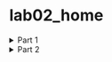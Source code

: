 # lab02_home
<details>
  <summary>Part 1</summary>
    </p>

  1. Создайте пустой репозиторий на сервисе github.com (или gitlab.com, или bitbucket.com).
<br>
<p>Создадим пустой репозиторий - <a href="http://google.com/](https://github.com/BridgeInSky/Repos"
title="ссылка на репозиторий">ссылка на репозиторий</a> <br>
2. Выполните инструкцию по созданию первого коммита на странице репозитория, созданного на предыдещем шаге.
<br>
Воспользуемся инструкцией по созданию первого коммита: 
  
```
echo "# Repos" >> README.md
git init
git add README.md
git commit -m "first commit"
git branch -M main
git remote add origin https://github.com/BridgeInSky/Repos.git
git push -u origin main
```
Сначала проинициализируем репозиторий (вторая строчка). После активации функции увидим:
```
подсказка: Using 'master' as the name for the initial branch. This default branch name
подсказка: is subject to change. To configure the initial branch name to use in all
подсказка: of your new repositories, which will suppress this warning, call:
подсказка: 
подсказка: 	git config --global init.defaultBranch <name>
подсказка: 
подсказка: Names commonly chosen instead of 'master' are 'main', 'trunk' and
подсказка: 'development'. The just-created branch can be renamed via this command:
подсказка: 
подсказка: 	git branch -m <name>
Инициализирован пустой репозиторий Git в /home/liza/workspace/projects/LR2/.git/
```
Далее создаём файл README.md (первая строка инструкции). Чтобы проверить,что файл был создан, введём команду ```ls``` и увидим, что в нашей папке появился файл с таким названием формата .md. <br>
Далее выполняем действия по порядку, полсе выполнения функции ```commit``` увидели:
```
[master (корневой коммит) 5f08acc] first commit
 1 file changed, 1 insertion(+)
 create mode 100644 README.md
```
Далее после команды ```push``` от нас потребовали ввести данные для регистрации
```
Username for 'https://github.com': BridgeInSky
Password for 'https://BridgeInSky@github.com':
```
После ввода на экране увидели:
```
Перечисление объектов: 3, готово.
Подсчет объектов: 100% (3/3), готово.
Запись объектов: 100% (3/3), 229 байтов | 229.00 КиБ/с, готово.
Всего 3 (изменений 0), повторно использовано 0 (изменений 0), повторно использовано пакетов 0
To https://github.com/BridgeInSky/Repos.git
 * [new branch]      main -> main
branch 'main' set up to track 'origin/main'.
```
<br>
3. Создайте файл hello_world.cpp в локальной копии репозитория (который должен был появиться на шаге 2). Реализуйте программу Hello world на языке C++ используя плохой стиль кода. Например, после заголовочных файлов вставьте строку using namespace std;.<br>
Воспользуемся текстовым редактором

```
vim hello_world.cpp
```
Чтобы проверить содержимое файла, можно воспользоваться следующей командой:
```
cat hello_world.cpp
```
На выходе получили
```
#include <iostream>
using namespace std;

int main() {
    cout << "Hello, World!" << endl;
    return 0;
}
```
Файл успешно записан<br>
4. Добавьте этот файл в локальную копию репозитория.<br>
```
git add hello_world.cpp
```
5. Закоммитьте изменения с осмысленным сообщением.<br>
```
git commit -m "Add hello_world.cpp with basic Hello World program"
```
В сообщении указываем, что высылавемый файл необходимо добавить к общей программе Hello World.<br>
На выходе получаем:
```
[main 5b28053] Add hello_world.cpp with basic Hello World program
 1 file changed, 7 insertions(+)
 create mode 100644 hello_world.cpp
```
Отправим изменения в удалённый репозиторий
```
git push origin main
```
На выходе получим:
```
Перечисление объектов: 4, готово.
Подсчет объектов: 100% (4/4), готово.
При сжатии изменений используется до 12 потоков
Сжатие объектов: 100% (3/3), готово.
Запись объектов: 100% (3/3), 420 байтов | 420.00 КиБ/с, готово.
Всего 3 (изменений 0), повторно использовано 0 (изменений 0), повторно использовано пакетов 0
To https://github.com/BridgeInSky/Repos.git
   5f08acc..5b28053  main -> main
```
6. Изменить исходный код так, чтобы программа через стандартный поток ввода запрашивалось имя пользователя. А в стандартный поток вывода печаталось сообщение ```Hello world from @name```, где @name имя пользователя.<br>
Снова воспользуемся текстовым редактором
```
vim hello_world.cpp
```
Чтобы проверить корректность внесённых изменений можем запустить программу:
```
g++ hello_world.cpp -o hello_world
./hello_world
```
Получили:
```
Enter your name: Liza
Hello world from Liza!
```
Программа работает корректно.<br>
8. Закоммитьте новую версию программы. Почему не надо добавлять файл повторно ```git add```?<br>
```
git commit -am "Update hello_world.cpp to ask for user's name"
```
Сделали коммит новой версии программы с сообщением о том, что в ней спрашивают имя пользователя.<br>
Файл уже был добавлен в Git (с помощью git add ранее), и Git отслеживает изменения в нём. Команда git commit -am автоматически добавляет изменения в уже отслеживаемые файлы.<br>
В результате вывелось:
```
[main be0ff97] Update hello_world.cpp to ask for user's name
 1 file changed, 5 insertions(+), 1 deletion(-)
```
9. Запуште изменения в удалёный репозиторий.<br>
```
git push origin main
```
На экране увидели:
```
Перечисление объектов: 5, готово.
Подсчет объектов: 100% (5/5), готово.
При сжатии изменений используется до 12 потоков
Сжатие объектов: 100% (3/3), готово.
Запись объектов: 100% (3/3), 454 байта | 454.00 КиБ/с, готово.
Всего 3 (изменений 0), повторно использовано 0 (изменений 0), повторно использовано пакетов 0
To https://github.com/BridgeInSky/Repos.git
   5b28053..be0ff97  main -> main
```

10. Проверьте, что история коммитов доступна в удалёный репозитории.<br>
<p> <a href="https://github.com/BridgeInSky/Repos/commits?author=BridgeInSky"
title="Ссылка на коммиты">Ссылка на коммиты</a> <br>
  </p>
</details>

<details>
  <summary>Part 2</summary>
  <p> 
  <br>
    
  1. В локальной копии репозитория создайте локальную ветку ```patch1```
  ```
git branch patch1
```
  2. Внесите изменения в ветке patch1 по исправлению кода и избавления от ```using namespace std;```.<br>
  Перейдём в ветку ```patch1```:
```
git checkout patch1
```
Получили
```
Переключились на ветку «patch1»
```
Изменим содержимое файла с помощью ```vim```.<br>
  3. ```commit```, ```push``` локальную ветку в удалённый репозиторий.<br>
  ```
git commit -am "vers. without 'using namespace std;'"
```
На выходе получили:
```
[patch1 5a50291] vers. without 'using namespace std;'
 1 file changed, 3 insertions(+), 4 deletions(-)
```
Теперь запушим
```
git push --set-upstream origin patch1
```
На выходе:
```
Перечисление объектов: 5, готово.
Подсчет объектов: 100% (5/5), готово.
При сжатии изменений используется до 12 потоков
Сжатие объектов: 100% (3/3), готово.
Запись объектов: 100% (3/3), 380 байтов | 380.00 КиБ/с, готово.
Всего 3 (изменений 1), повторно использовано 0 (изменений 0), повторно использовано пакетов 0
remote: Resolving deltas: 100% (1/1), completed with 1 local object.
remote: 
remote: Create a pull request for 'patch1' on GitHub by visiting:
remote:      https://github.com/BridgeInSky/Repos/pull/new/patch1
remote: 
To https://github.com/BridgeInSky/Repos.git
 * [new branch]      patch1 -> patch1
branch 'patch1' set up to track 'origin/patch1'.
```
  4. Проверьте, что ветка patch1 доступна в удалёный репозитории.<br>
<p><a href="https://github.com/BridgeInSky/Repos/branches"
title="ссылка для проверки доступа ветки">ссылка для проверки доступа ветки</a> <br>
  5. Создайте ```pull-request patch1 -> master```.<br>
  Работаем непосредственно в GitHub.
<img width="50%" height="auto" src="https://github.com/user-attachments/assets/daa08702-3b3c-49bc-8aa9-edb22722a184">
  
  6. В локальной копии в ветке ```patch1``` добавьте в исходный код комментарии.<br>

  Добавим комментарии в код с помощью ```vim```<br>
  7. ```commit, push```.<br>
```
git commit -am "vers with comments"
it push --set-upstream origin patch1
```
Успешно сделали новый коммит и запушили изменения в удалённый репозиторий.
  
  8. Проверьте, что новые изменения есть в созданном на шаге 5 pull-request<br>
  <p><a href="https://github.com/BridgeInSky/Repos/pull/1/commits"
title="ссылка для проверки">ссылка для проверки </a> <br>
    
  9. В удалённый репозитории выполните слияние PR patch1 -> master и удалите ветку patch1 в удаленном репозитории.<br>

<img width="50%" height="auto" src="https://github.com/user-attachments/assets/7a136a82-f92d-474f-842e-21993a103c98">
<br>

  10. Локально выполните ```pull```.<br>

```git checkout main``` - перейдем в основную ветку
```git pull``` - получим все изменения <br>
  После работы команды получили:
```
remote: Enumerating objects: 1, done.
remote: Counting objects: 100% (1/1), done.
remote: Total 1 (delta 0), reused 0 (delta 0), pack-reused 0 (from 0)
Распаковка объектов: 100% (1/1), 912 байтов | 912.00 КиБ/с, готово.
Из https://github.com/BridgeInSky/Repos
   be0ff97..1ec5861  main       -> origin/main
Обновление be0ff97..1ec5861
Fast-forward
 hello_world.cpp | 7 +++----
 1 file changed, 3 insertions(+), 4 deletions(-)
```
  11. С помощью команды ```git log``` просмотрите историю в локальной версии ветки master.<br>
 <details>
 <summary>Вывод</summary>
    </p> <br>
    
```
Merge: be0ff97 7f5eb58
Author: BridgeInSky <brizhanskaializa@gmail.com>
Date:   Fri Mar 7 21:24:28 2025 +0300

    Merge pull request #1 from BridgeInSky/patch1
    
    vers. without 'using namespace std;'

commit 7f5eb5829f9dd7c1946f9b2d0ff4a053ac5ad595
Author: BridgeInSky <brizhanskaializa@gmail.com>
Date:   Fri Mar 7 20:54:10 2025 +0300

    vers with comments

commit 5a502918dabb3b69658f10bdd32c2689279f1f16
Author: BridgeInSky <brizhanskaializa@gmail.com>
Date:   Fri Mar 7 18:48:16 2025 +0300

    vers. without 'using namespace std;'

commit be0ff9704c4fd94f91b6257393c0559f6ea15f18
Author: BridgeInSky <brizhanskaializa@gmail.com>
Date:   Wed Mar 5 19:33:09 2025 +0300

    Update hello_world.cpp to ask for user's name

commit 5b280533d3d7cc6bd6e282da927a4039d9a441dc
Author: BridgeInSkycommit 1ec58612dd7aff33c013d941cc6096f056a4ff6a
Merge: be0ff97 7f5eb58
Author: BridgeInSky <brizhanskaializa@gmail.com>
Date:   Fri Mar 7 21:24:28 2025 +0300

    Merge pull request #1 from BridgeInSky/patch1
    
    vers. without 'using namespace std;'

commit 7f5eb5829f9dd7c1946f9b2d0ff4a053ac5ad595
Author: BridgeInSky <brizhanskaializa@gmail.com>
Date:   Fri Mar 7 20:54:10 2025 +0300

    vers with comments

commit 5a502918dabb3b69658f10bdd32c2689279f1f16
Author: BridgeInSky <brizhanskaializa@gmail.com>
Date:   Fri Mar 7 18:48:16 2025 +0300

    vers. without 'using namespace std;'

commit be0ff9704c4fd94f91b6257393c0559f6ea15f18
Author: BridgeInSky <brizhanskaializa@gmail.com>
Date:   Wed Mar 5 19:33:09 2025 +0300

    Update hello_world.cpp to ask for user's name

commit 5b280533d3d7cc6bd6e282da927a4039d9a441dc
Author: BridgeInSky <brizhanskaializa@gmail.com>
Date:   Wed Mar 5 19:27:43 2025 +0300

    Add hello_world.cpp with basic Hello World program

commit 5f08acca2256bb0df654c8ff0f9dea3506b3756e
Author: BridgeInSky <brizhanskaializa@gmail.com>
Date:   Wed Mar 5 18:55:20 2025 +0300

    first commit <brizhanskaializa@gmail.com>
Date:   Wed Mar 5 19:27:43 2025 +0300

    Add hello_world.cpp with basic Hello World program

commit 5f08acca2256bb0df654c8ff0f9dea3506b3756e
Author: BridgeInSky <brizhanskaializa@gmail.com>
Date:   Wed Mar 5 18:55:20 2025 +0300

    first commit
```
  </p>
</details> <br>
  12. Удалите локальную ветку ```patch1```.<br>

```git branch -d patch1``` - удаляем ветку <br>
```git fetch --prune``` - удаляем информацию о ветке
  </p>
</details>
